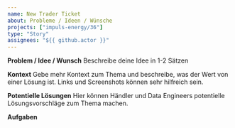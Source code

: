```yaml
---
name: New Trader Ticket
about: Probleme / Ideen / Wünsche
projects: ["impuls-energy/36"]
type: "Story"
assignees: "${{ github.actor }}"
---
```


**Problem / Idee / Wunsch**
Beschreibe deine Idee in 1-2 Sätzen

**Kontext**
Gebe mehr Kontext zum Thema und beschreibe, was der Wert von einer Lösung ist. Links und Screenshots können sehr hilfreich sein.

**Potentielle Lösungen**
Hier können Händler und Data Engineers potentielle Lösungsvorschläge zum Thema machen.

**Aufgaben**
